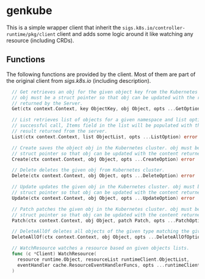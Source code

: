 # genkube
This is a simple wrapper client that inherit the `sigs.k8s.io/controller-runtime/pkg/client` client and adds some logic around it like watching any resource (including CRDs).

## Functions
The following functions are provided by the client. 
Most of them are part of the original client from *sigs.k8s.io* (including description). 

```go
  // Get retrieves an obj for the given object key from the Kubernetes Cluster.
  // obj must be a struct pointer so that obj can be updated with the response
  // returned by the Server.
  Get(ctx context.Context, key ObjectKey, obj Object, opts ...GetOption) error
```

```go
  // List retrieves list of objects for a given namespace and list options. On a
  // successful call, Items field in the list will be populated with the
  // result returned from the server.
  List(ctx context.Context, list ObjectList, opts ...ListOption) error
```

```go
  // Create saves the object obj in the Kubernetes cluster. obj must be a
  // struct pointer so that obj can be updated with the content returned by the Server.
  Create(ctx context.Context, obj Object, opts ...CreateOption) error
```

```go
  // Delete deletes the given obj from Kubernetes cluster.
  Delete(ctx context.Context, obj Object, opts ...DeleteOption) error
```

```go
  // Update updates the given obj in the Kubernetes cluster. obj must be a
  // struct pointer so that obj can be updated with the content returned by the Server.
  Update(ctx context.Context, obj Object, opts ...UpdateOption) error
```

```go
  // Patch patches the given obj in the Kubernetes cluster. obj must be a
  // struct pointer so that obj can be updated with the content returned by the Server.
  Patch(ctx context.Context, obj Object, patch Patch, opts ...PatchOption) error
```

```go
  // DeleteAllOf deletes all objects of the given type matching the given options.
  DeleteAllOf(ctx context.Context, obj Object, opts ...DeleteAllOfOption) error
```

```go
  // WatchResource watches a resource based on given objects lists.
  func (c *Client) WatchResource(
    resource runtime.Object, resourceList runtimeClient.ObjectList,
    eventHandler cache.ResourceEventHandlerFuncs, opts ...runtimeClient.ListOption,
  )
```